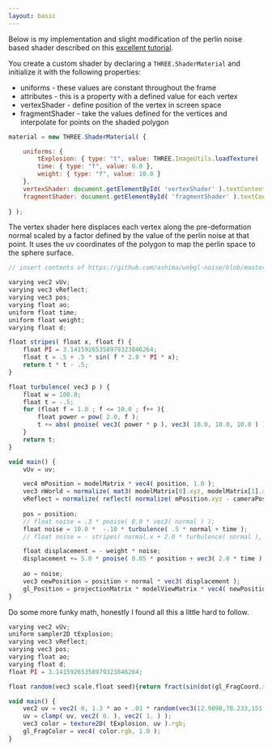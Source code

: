 ```yaml
---
layout: basic
---
```


Below is my implementation and slight modification of the perlin noise based shader described on this 
[excellent tutorial](http://www.clicktorelease.com/blog/vertex-displacement-noise-3d-webgl-glsl-three-js).
        
<div class="canvasInPost"></div>

You create a custom shader by declaring a `THREE.ShaderMaterial` and initialize it with the
following properties:

+ uniforms - these values are constant throughout the frame
+ attributes - this is a property with a defined value for each vertex
+ vertexShader - define position of the vertex in screen space
+ fragmentShader - take the values defined for the vertices and interpolate for points on the
    shaded polygon

```javascript
material = new THREE.ShaderMaterial( {

    uniforms: { 
        tExplosion: { type: "t", value: THREE.ImageUtils.loadTexture( '/img/explosion.png' ) },
        time: { type: "f", value: 0.0 },
        weight: { type: "f", value: 10.0 }
    },
    vertexShader: document.getElementById( 'vertexShader' ).textContent,
    fragmentShader: document.getElementById( 'fragmentShader' ).textContent
    
} );
```

The vertex shader here displaces each vertex along the pre-deformation normal scaled by a factor
defined by the value of the perlin noise at that point. It uses the uv coordinates of the polygon
to map the perlin space to the sphere surface.

```javascript
// insert contents of https://github.com/ashima/webgl-noise/blob/master/src/classicnoise3D.glsl

varying vec2 vUv;
varying vec3 vReflect;
varying vec3 pos;
varying float ao;
uniform float time;
uniform float weight;
varying float d;

float stripes( float x, float f) {
    float PI = 3.14159265358979323846264;
    float t = .5 + .5 * sin( f * 2.0 * PI * x);
    return t * t - .5;
}

float turbulence( vec3 p ) {
    float w = 100.0;
    float t = -.5;
    for (float f = 1.0 ; f <= 10.0 ; f++ ){
        float power = pow( 2.0, f );
        t += abs( pnoise( vec3( power * p ), vec3( 10.0, 10.0, 10.0 ) ) / power );
    }
    return t;
}

void main() {
    vUv = uv;

    vec4 mPosition = modelMatrix * vec4( position, 1.0 );
    vec3 nWorld = normalize( mat3( modelMatrix[0].xyz, modelMatrix[1].xyz, modelMatrix[2].xyz ) * normal );
    vReflect = normalize( reflect( normalize( mPosition.xyz - cameraPosition ), nWorld ) );
    
    pos = position;
    // float noise = .3 * pnoise( 8.0 * vec3( normal ) );
    float noise = 10.0 *  -.10 * turbulence( .5 * normal + time );
    // float noise = - stripes( normal.x + 2.0 * turbulence( normal ), 1.6 );

    float displacement = - weight * noise;
    displacement += 5.0 * pnoise( 0.05 * position + vec3( 2.0 * time ), vec3( 100.0 ) );
    
    ao = noise;
    vec3 newPosition = position + normal * vec3( displacement );
    gl_Position = projectionMatrix * modelViewMatrix * vec4( newPosition, 1.0 );
}
```

Do some more funky math, honestly I found all this a little hard to follow.

```javascript
varying vec2 vUv;
uniform sampler2D tExplosion;
varying vec3 vReflect;
varying vec3 pos;
varying float ao;
varying float d;
float PI = 3.14159265358979323846264;

float random(vec3 scale,float seed){return fract(sin(dot(gl_FragCoord.xyz+seed,scale))*43758.5453+seed);}

void main() {
    vec2 uv = vec2( 0, 1.3 * ao + .01 * random(vec3(12.9898,78.233,151.7182),0.0) );
    uv = clamp( uv, vec2( 0. ), vec2( 1. ) );
    vec3 color = texture2D( tExplosion, uv ).rgb;
    gl_FragColor = vec4( color.rgb, 1.0 );
}
```
    
<script type="x-shader/x-vertex" id="vertexShader">

    vec3 mod289(vec3 x)
    {
    return x - floor(x * (1.0 / 289.0)) * 289.0;
    }

    vec4 mod289(vec4 x)
    {
    return x - floor(x * (1.0 / 289.0)) * 289.0;
    }

    vec4 permute(vec4 x)
    {
    return mod289(((x*34.0)+1.0)*x);
    }

    vec4 taylorInvSqrt(vec4 r)
    {
    return 1.79284291400159 - 0.85373472095314 * r;
    }

    vec3 fade(vec3 t) {
    return t*t*t*(t*(t*6.0-15.0)+10.0);
    }

    // Classic Perlin noise
    float cnoise(vec3 P) {
        vec3 Pi0 = floor(P); // Integer part for indexing
        vec3 Pi1 = Pi0 + vec3(1.0); // Integer part + 1
        Pi0 = mod289(Pi0);
        Pi1 = mod289(Pi1);
        vec3 Pf0 = fract(P); // Fractional part for interpolation
        vec3 Pf1 = Pf0 - vec3(1.0); // Fractional part - 1.0
        vec4 ix = vec4(Pi0.x, Pi1.x, Pi0.x, Pi1.x);
        vec4 iy = vec4(Pi0.yy, Pi1.yy);
        vec4 iz0 = Pi0.zzzz;
        vec4 iz1 = Pi1.zzzz;

        vec4 ixy = permute(permute(ix) + iy);
        vec4 ixy0 = permute(ixy + iz0);
        vec4 ixy1 = permute(ixy + iz1);

        vec4 gx0 = ixy0 * (1.0 / 7.0);
        vec4 gy0 = fract(floor(gx0) * (1.0 / 7.0)) - 0.5;
        gx0 = fract(gx0);
        vec4 gz0 = vec4(0.5) - abs(gx0) - abs(gy0);
        vec4 sz0 = step(gz0, vec4(0.0));
        gx0 -= sz0 * (step(0.0, gx0) - 0.5);
        gy0 -= sz0 * (step(0.0, gy0) - 0.5);

        vec4 gx1 = ixy1 * (1.0 / 7.0);
        vec4 gy1 = fract(floor(gx1) * (1.0 / 7.0)) - 0.5;
        gx1 = fract(gx1);
        vec4 gz1 = vec4(0.5) - abs(gx1) - abs(gy1);
        vec4 sz1 = step(gz1, vec4(0.0));
        gx1 -= sz1 * (step(0.0, gx1) - 0.5);
        gy1 -= sz1 * (step(0.0, gy1) - 0.5);

        vec3 g000 = vec3(gx0.x,gy0.x,gz0.x);
        vec3 g100 = vec3(gx0.y,gy0.y,gz0.y);
        vec3 g010 = vec3(gx0.z,gy0.z,gz0.z);
        vec3 g110 = vec3(gx0.w,gy0.w,gz0.w);
        vec3 g001 = vec3(gx1.x,gy1.x,gz1.x);
        vec3 g101 = vec3(gx1.y,gy1.y,gz1.y);
        vec3 g011 = vec3(gx1.z,gy1.z,gz1.z);
        vec3 g111 = vec3(gx1.w,gy1.w,gz1.w);

        vec4 norm0 = taylorInvSqrt(vec4(dot(g000, g000), dot(g010, g010), dot(g100, g100), dot(g110, g110)));
        g000 *= norm0.x;
        g010 *= norm0.y;
        g100 *= norm0.z;
        g110 *= norm0.w;
        vec4 norm1 = taylorInvSqrt(vec4(dot(g001, g001), dot(g011, g011), dot(g101, g101), dot(g111, g111)));
        g001 *= norm1.x;
        g011 *= norm1.y;
        g101 *= norm1.z;
        g111 *= norm1.w;

        float n000 = dot(g000, Pf0);
        float n100 = dot(g100, vec3(Pf1.x, Pf0.yz));
        float n010 = dot(g010, vec3(Pf0.x, Pf1.y, Pf0.z));
        float n110 = dot(g110, vec3(Pf1.xy, Pf0.z));
        float n001 = dot(g001, vec3(Pf0.xy, Pf1.z));
        float n101 = dot(g101, vec3(Pf1.x, Pf0.y, Pf1.z));
        float n011 = dot(g011, vec3(Pf0.x, Pf1.yz));
        float n111 = dot(g111, Pf1);

        vec3 fade_xyz = fade(Pf0);
        vec4 n_z = mix(vec4(n000, n100, n010, n110), vec4(n001, n101, n011, n111), fade_xyz.z);
        vec2 n_yz = mix(n_z.xy, n_z.zw, fade_xyz.y);
        float n_xyz = mix(n_yz.x, n_yz.y, fade_xyz.x); 
        return 2.2 * n_xyz;
    }

    // Classic Perlin noise, periodic variant
    float pnoise(vec3 P, vec3 rep) {
        vec3 Pi0 = mod(floor(P), rep); // Integer part, modulo period
        vec3 Pi1 = mod(Pi0 + vec3(1.0), rep); // Integer part + 1, mod period
        Pi0 = mod289(Pi0);
        Pi1 = mod289(Pi1);
        vec3 Pf0 = fract(P); // Fractional part for interpolation
        vec3 Pf1 = Pf0 - vec3(1.0); // Fractional part - 1.0
        vec4 ix = vec4(Pi0.x, Pi1.x, Pi0.x, Pi1.x);
        vec4 iy = vec4(Pi0.yy, Pi1.yy);
        vec4 iz0 = Pi0.zzzz;
        vec4 iz1 = Pi1.zzzz;

        vec4 ixy = permute(permute(ix) + iy);
        vec4 ixy0 = permute(ixy + iz0);
        vec4 ixy1 = permute(ixy + iz1);

        vec4 gx0 = ixy0 * (1.0 / 7.0);
        vec4 gy0 = fract(floor(gx0) * (1.0 / 7.0)) - 0.5;
        gx0 = fract(gx0);
        vec4 gz0 = vec4(0.5) - abs(gx0) - abs(gy0);
        vec4 sz0 = step(gz0, vec4(0.0));
        gx0 -= sz0 * (step(0.0, gx0) - 0.5);
        gy0 -= sz0 * (step(0.0, gy0) - 0.5);

        vec4 gx1 = ixy1 * (1.0 / 7.0);
        vec4 gy1 = fract(floor(gx1) * (1.0 / 7.0)) - 0.5;
        gx1 = fract(gx1);
        vec4 gz1 = vec4(0.5) - abs(gx1) - abs(gy1);
        vec4 sz1 = step(gz1, vec4(0.0));
        gx1 -= sz1 * (step(0.0, gx1) - 0.5);
        gy1 -= sz1 * (step(0.0, gy1) - 0.5);

        vec3 g000 = vec3(gx0.x,gy0.x,gz0.x);
        vec3 g100 = vec3(gx0.y,gy0.y,gz0.y);
        vec3 g010 = vec3(gx0.z,gy0.z,gz0.z);
        vec3 g110 = vec3(gx0.w,gy0.w,gz0.w);
        vec3 g001 = vec3(gx1.x,gy1.x,gz1.x);
        vec3 g101 = vec3(gx1.y,gy1.y,gz1.y);
        vec3 g011 = vec3(gx1.z,gy1.z,gz1.z);
        vec3 g111 = vec3(gx1.w,gy1.w,gz1.w);

        vec4 norm0 = taylorInvSqrt(vec4(dot(g000, g000), dot(g010, g010), dot(g100, g100), dot(g110, g110)));
        g000 *= norm0.x;
        g010 *= norm0.y;
        g100 *= norm0.z;
        g110 *= norm0.w;
        vec4 norm1 = taylorInvSqrt(vec4(dot(g001, g001), dot(g011, g011), dot(g101, g101), dot(g111, g111)));
        g001 *= norm1.x;
        g011 *= norm1.y;
        g101 *= norm1.z;
        g111 *= norm1.w;

        float n000 = dot(g000, Pf0);
        float n100 = dot(g100, vec3(Pf1.x, Pf0.yz));
        float n010 = dot(g010, vec3(Pf0.x, Pf1.y, Pf0.z));
        float n110 = dot(g110, vec3(Pf1.xy, Pf0.z));
        float n001 = dot(g001, vec3(Pf0.xy, Pf1.z));
        float n101 = dot(g101, vec3(Pf1.x, Pf0.y, Pf1.z));
        float n011 = dot(g011, vec3(Pf0.x, Pf1.yz));
        float n111 = dot(g111, Pf1);

        vec3 fade_xyz = fade(Pf0);
        vec4 n_z = mix(vec4(n000, n100, n010, n110), vec4(n001, n101, n011, n111), fade_xyz.z);
        vec2 n_yz = mix(n_z.xy, n_z.zw, fade_xyz.y);
        float n_xyz = mix(n_yz.x, n_yz.y, fade_xyz.x); 
        return 2.2 * n_xyz;
    }

    varying vec2 vUv;
    varying vec3 vReflect;
    varying vec3 pos;
    varying float ao;
    uniform float time;
    uniform float weight;
    varying float d;

    float stripes( float x, float f) {
        float PI = 3.14159265358979323846264;
        float t = .5 + .5 * sin( f * 2.0 * PI * x);
        return t * t - .5;
    }
    
    float turbulence( vec3 p ) {
        float w = 100.0;
        float t = -.5;
        for (float f = 1.0 ; f <= 10.0 ; f++ ){
            float power = pow( 2.0, f );
            t += abs( pnoise( vec3( power * p ), vec3( 10.0, 10.0, 10.0 ) ) / power );
        }
        return t;
    }

    void main() {
        vUv = uv;
    
        vec4 mPosition = modelMatrix * vec4( position, 1.0 );
        vec3 nWorld = normalize( mat3( modelMatrix[0].xyz, modelMatrix[1].xyz, modelMatrix[2].xyz ) * normal );
        vReflect = normalize( reflect( normalize( mPosition.xyz - cameraPosition ), nWorld ) );
        
        pos = position;
        // float noise = .3 * pnoise( 8.0 * vec3( normal ) );
        float noise = 10.0 *  -.10 * turbulence( .5 * normal + time );
        // float noise = - stripes( normal.x + 2.0 * turbulence( normal ), 1.6 );

        float displacement = - weight * noise;
        displacement += 5.0 * pnoise( 0.05 * position + vec3( 2.0 * time ), vec3( 100.0 ) );
        
        ao = noise;
        vec3 newPosition = position + normal * vec3( displacement );
        gl_Position = projectionMatrix * modelViewMatrix * vec4( newPosition, 1.0 );
    }
</script>

<script type="x-shader/x-vertex" id="fragmentShader">
    varying vec2 vUv;
    uniform sampler2D tExplosion;
    varying vec3 vReflect;
    varying vec3 pos;
    varying float ao;
    varying float d;
    float PI = 3.14159265358979323846264;

    float random(vec3 scale,float seed){return fract(sin(dot(gl_FragCoord.xyz+seed,scale))*43758.5453+seed);}

    void main() {
        vec2 uv = vec2( 0, 1.3 * ao + .01 * random(vec3(12.9898,78.233,151.7182),0.0) );
        uv = clamp( uv, vec2( 0. ), vec2( 1. ) );
        vec3 color = texture2D( tExplosion, uv ).rgb;
        gl_FragColor = vec4( color.rgb, 1.0 );
    }
</script>

<!-- End Shaders -->
<script type="text/javascript">
    var renderDiv, renderer, scene, camera, mesh;
    var start = Date.now();
    var fov = 30;
    var WIDTH = 400, HEIGHT = 300;
    window.addEventListener( 'load', init );

    function init() {

        renderDiv = document.querySelector('.canvasInPost');
        
        scene = new THREE.Scene();

        camera = new THREE.PerspectiveCamera( fov, WIDTH / HEIGHT, 1, 10000 );
        camera.position.z = 100;
        camera.target = new THREE.Vector3( 0, 0, 0 );

        scene.add( camera );
        
        material = new THREE.ShaderMaterial( {

            uniforms: { 
                tExplosion: { type: "t", value: THREE.ImageUtils.loadTexture( '/img/electric_blue.png' ) },
                time: { type: "f", value: 0.0 },
                weight: { type: "f", value: 10.0 }
            },
            vertexShader: document.getElementById( 'vertexShader' ).textContent,
            fragmentShader: document.getElementById( 'fragmentShader' ).textContent
            
        } );
        
        mesh = new THREE.Mesh( new THREE.IcosahedronGeometry( 20, 5 ), material );
        scene.add( mesh );
        
        renderer = new THREE.WebGLRenderer();
        renderer.setSize( WIDTH, HEIGHT );
        renderer.autoClear = false;
        
        renderDiv.appendChild( renderer.domElement );

        window.addEventListener( 'resize', onWindowResize, false );

        render();
    }

    function onWindowResize() {
        renderer.setSize( WIDTH, HEIGHT );
        camera.projectionMatrix.makePerspective( fov, WIDTH / HEIGHT, 1, 1100 );
    }

    var onMouseDownMouseX = 0, onMouseDownMouseY = 0,
        lon = 0, lat = 0, phi = 0, theta = 0, lat = 15, scale = 0;

    function render() {

        material.uniforms[ 'time' ].value = .00025 * ( Date.now() - start );
        
        scale += .005;
        scale %= 2;
        
        lat = Math.max( - 85, Math.min( 85, lat ) );
        phi = ( 90 - lat ) * Math.PI / 180;
        theta = lon * Math.PI / 180;

        camera.position.x = 100 * Math.sin( phi ) * Math.cos( theta );
        camera.position.y = 100 * Math.cos( phi );
        camera.position.z = 100 * Math.sin( phi ) * Math.sin( theta );

        camera.lookAt( scene.position );
        renderer.render( scene, camera );
        requestAnimationFrame( render );
    }

</script>

